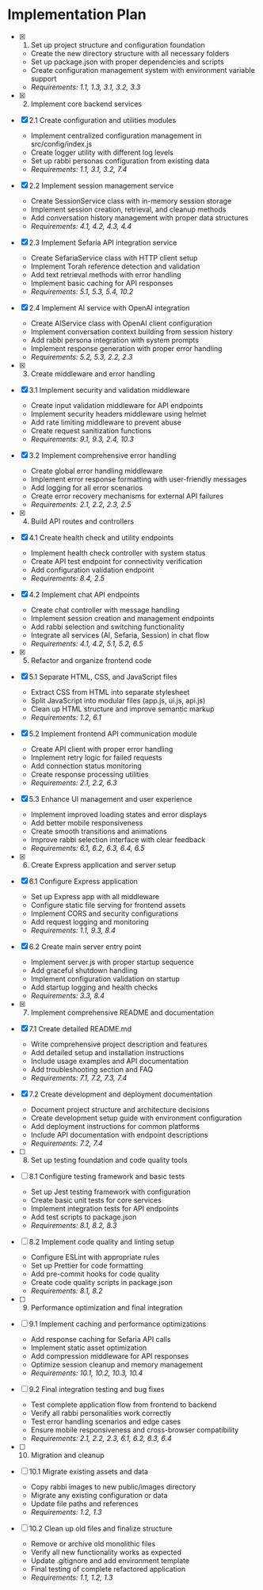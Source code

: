 # Implementation Plan

- [x] 1. Set up project structure and configuration foundation
  - Create the new directory structure with all necessary folders
  - Set up package.json with proper dependencies and scripts
  - Create configuration management system with environment variable support
  - _Requirements: 1.1, 1.3, 3.1, 3.2, 3.3_

- [x] 2. Implement core backend services
- [x] 2.1 Create configuration and utilities modules
  - Implement centralized configuration management in src/config/index.js
  - Create logger utility with different log levels
  - Set up rabbi personas configuration from existing data
  - _Requirements: 1.1, 3.1, 3.2, 7.4_

- [x] 2.2 Implement session management service
  - Create SessionService class with in-memory session storage
  - Implement session creation, retrieval, and cleanup methods
  - Add conversation history management with proper data structures
  - _Requirements: 4.1, 4.2, 4.3, 4.4_

- [x] 2.3 Implement Sefaria API integration service
  - Create SefariaService class with HTTP client setup
  - Implement Torah reference detection and validation
  - Add text retrieval methods with error handling
  - Implement basic caching for API responses
  - _Requirements: 5.1, 5.3, 5.4, 10.2_

- [x] 2.4 Implement AI service with OpenAI integration
  - Create AIService class with OpenAI client configuration
  - Implement conversation context building from session history
  - Add rabbi persona integration with system prompts
  - Implement response generation with proper error handling
  - _Requirements: 5.2, 5.3, 2.2, 2.3_

- [x] 3. Create middleware and error handling
- [x] 3.1 Implement security and validation middleware
  - Create input validation middleware for API endpoints
  - Implement security headers middleware using helmet
  - Add rate limiting middleware to prevent abuse
  - Create request sanitization functions
  - _Requirements: 9.1, 9.3, 2.4, 10.3_

- [x] 3.2 Implement comprehensive error handling
  - Create global error handling middleware
  - Implement error response formatting with user-friendly messages
  - Add logging for all error scenarios
  - Create error recovery mechanisms for external API failures
  - _Requirements: 2.1, 2.2, 2.3, 2.5_

- [x] 4. Build API routes and controllers
- [x] 4.1 Create health check and utility endpoints
  - Implement health check controller with system status
  - Create API test endpoint for connectivity verification
  - Add configuration validation endpoint
  - _Requirements: 8.4, 2.5_

- [x] 4.2 Implement chat API endpoints
  - Create chat controller with message handling
  - Implement session creation and management endpoints
  - Add rabbi selection and switching functionality
  - Integrate all services (AI, Sefaria, Session) in chat flow
  - _Requirements: 4.1, 4.2, 5.1, 5.2, 6.5_

- [x] 5. Refactor and organize frontend code
- [x] 5.1 Separate HTML, CSS, and JavaScript files
  - Extract CSS from HTML into separate stylesheet
  - Split JavaScript into modular files (app.js, ui.js, api.js)
  - Clean up HTML structure and improve semantic markup
  - _Requirements: 1.2, 6.1_

- [x] 5.2 Implement frontend API communication module
  - Create API client with proper error handling
  - Implement retry logic for failed requests
  - Add connection status monitoring
  - Create response processing utilities
  - _Requirements: 2.1, 2.2, 6.3_

- [x] 5.3 Enhance UI management and user experience
  - Implement improved loading states and error displays
  - Add better mobile responsiveness
  - Create smooth transitions and animations
  - Improve rabbi selection interface with clear feedback
  - _Requirements: 6.1, 6.2, 6.3, 6.4, 6.5_

- [x] 6. Create Express application and server setup
- [x] 6.1 Configure Express application
  - Set up Express app with all middleware
  - Configure static file serving for frontend assets
  - Implement CORS and security configurations
  - Add request logging and monitoring
  - _Requirements: 1.1, 9.3, 8.4_

- [x] 6.2 Create main server entry point
  - Implement server.js with proper startup sequence
  - Add graceful shutdown handling
  - Implement configuration validation on startup
  - Add startup logging and health checks
  - _Requirements: 3.3, 8.4_

- [x] 7. Implement comprehensive README and documentation
- [x] 7.1 Create detailed README.md
  - Write comprehensive project description and features
  - Add detailed setup and installation instructions
  - Include usage examples and API documentation
  - Add troubleshooting section and FAQ
  - _Requirements: 7.1, 7.2, 7.3, 7.4_

- [x] 7.2 Create development and deployment documentation
  - Document project structure and architecture decisions
  - Create development setup guide with environment configuration
  - Add deployment instructions for common platforms
  - Include API documentation with endpoint descriptions
  - _Requirements: 7.2, 7.4_

- [ ] 8. Set up testing foundation and code quality tools
- [ ] 8.1 Configure testing framework and basic tests
  - Set up Jest testing framework with configuration
  - Create basic unit tests for core services
  - Implement integration tests for API endpoints
  - Add test scripts to package.json
  - _Requirements: 8.1, 8.2, 8.3_

- [ ] 8.2 Implement code quality and linting setup
  - Configure ESLint with appropriate rules
  - Set up Prettier for code formatting
  - Add pre-commit hooks for code quality
  - Create code quality scripts in package.json
  - _Requirements: 8.1, 8.2_

- [ ] 9. Performance optimization and final integration
- [ ] 9.1 Implement caching and performance optimizations
  - Add response caching for Sefaria API calls
  - Implement static asset optimization
  - Add compression middleware for API responses
  - Optimize session cleanup and memory management
  - _Requirements: 10.1, 10.2, 10.3, 10.4_

- [ ] 9.2 Final integration testing and bug fixes
  - Test complete application flow from frontend to backend
  - Verify all rabbi personalities work correctly
  - Test error handling scenarios and edge cases
  - Ensure mobile responsiveness and cross-browser compatibility
  - _Requirements: 2.1, 2.2, 2.3, 6.1, 6.2, 6.3, 6.4_

- [ ] 10. Migration and cleanup
- [ ] 10.1 Migrate existing assets and data
  - Copy rabbi images to new public/images directory
  - Migrate any existing configuration or data
  - Update file paths and references
  - _Requirements: 1.2, 1.3_

- [ ] 10.2 Clean up old files and finalize structure
  - Remove or archive old monolithic files
  - Verify all new functionality works as expected
  - Update .gitignore and add environment template
  - Final testing of complete refactored application
  - _Requirements: 1.1, 1.2, 1.3_